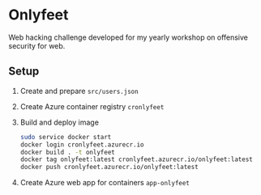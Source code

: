 # Onlyfeet

Web hacking challenge developed for my yearly workshop on offensive security for web.

## Setup

1. Create and prepare `src/users.json`
2. Create Azure container registry `cronlyfeet`
3. Build and deploy image

	```bash
	sudo service docker start
	docker login cronlyfeet.azurecr.io
	docker build . -t onlyfeet
	docker tag onlyfeet:latest cronlyfeet.azurecr.io/onlyfeet:latest
	docker push cronlyfeet.azurecr.io/onlyfeet:latest
	```

4. Create Azure web app for containers `app-onlyfeet`